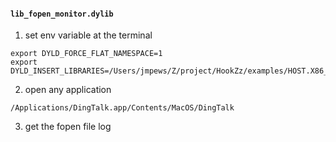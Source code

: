 #### `lib_fopen_monitor.dylib`

1. set env variable at the terminal

```
export DYLD_FORCE_FLAT_NAMESPACE=1
export DYLD_INSERT_LIBRARIES=/Users/jmpews/Z/project/HookZz/examples/HOST.X86_64.build/lib_fopen_monitor.dylib
```

2. open any application

```
/Applications/DingTalk.app/Contents/MacOS/DingTalk
```

3. get the fopen file log
